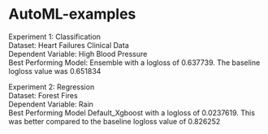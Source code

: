 # AutoML-examples


Experiment 1: Classification <br>
Dataset: Heart Failures Clinical Data <br>
Dependent Variable: High Blood Pressure <br>
Best Performing Model: Ensemble with a logloss of 0.637739. The baseline logloss value was 0.651834 <br>

Experiment 2: Regression <br>
Dataset: Forest Fires <br>
Dependent Variable: Rain <br>
Best Performing Model Default_Xgboost with a logloss of 0.0237619. This was better compared to the baseline logloss value of 0.826252 <br>
